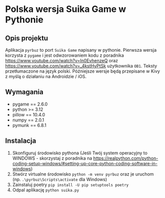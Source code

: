 # Polska wersja Suika Game w Pythonie

## Opis projektu

Aplikacja `pyrbuz` to port `Suika Game` napisany w pythonie. Pierwsza wersja korzysta z `pygame` i jest odwzorowaniem kodu z poradnika https://www.youtube.com/watch?v=In0EvhenzeQ oraz https://www.youtube.com/watch?v=_4kstHyPtSk użytkownika `OB1`. Teksty przetłumaczone na język polski. Późniejsze wersje będą przepisane w Kivy z myślą o działaniu na Androidzie / iOS.

## Wymagania

- pygame == 2.6.0
- python >= 3.12
- pillow == 10.4.0
- numpy == 2.0.1
- pymunk == 6.8.1

## Instalacja

1. Skonfiguruj środowisko pythona (Jeśli Twój system operacyjny to WINDOWS - skorzystaj z poradnika na https://realpython.com/python-coding-setup-windows/#setting-up-core-python-coding-software-in-windows)
2. Stwórz virtualne środowisko `python -m venv pyrbuz` oraz je uruchom (np. `.\pyrbuz\Scripts\activate` dla Windows)
3. Zainstaluj poetry `pip install -U pip setuptools poetry`
4. Odpal aplikację `python suika.py`
